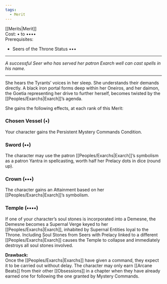 ```yaml
---
tags:
  - Merit
---
```


[[Merits|Merit]]\
Cost: • to ••••\
Prerequisites:
- Seers of the Throne Status •••

---

_A successful Seer who has served her patron Exarch well can cast spells in his name._

---

She hears the Tyrants’ voices in her sleep. She understands their demands directly. A black iron portal forms deep within her Oneiros, and her daimon, the Goetia representing her drive to further herself, becomes twisted by the [[Peoples/Exarchs|Exarch]]’s agenda.

She gains the following effects, at each rank of this Merit:

### Chosen Vessel (•)

Your character gains the Persistent Mystery Commands Condition.

### Sword (••)

The character may use the patron [[Peoples/Exarchs|Exarch]]’s symbolism as a patron Yantra in spellcasting, worth half her Prelacy dots in dice (round up).

### Crown (•••)

The character gains an Attainment based on her [[Peoples/Exarchs|Exarch]]’s symbolism.

### Temple (••••)

If one of your character’s soul stones is incorporated into a Demesne, the Demesne becomes a Supernal Verge keyed to her [[Peoples/Exarchs|Exarch]], inhabited by Supernal Entities loyal to the Throne. Including Soul Stones from Seers with Prelacy linked to a different [[Peoples/Exarchs|Exarch]] causes the Temple to collapse and immediately destroys all soul stones involved.

**Drawback:**\
Once the [[Peoples/Exarchs|Exarchs]] have given a command, they expect it to be carried out without delay. The character may only earn [[Arcane Beats]] from their other [[Obsessions]] in a chapter when they have already earned one for following the one granted by Mystery Commands.